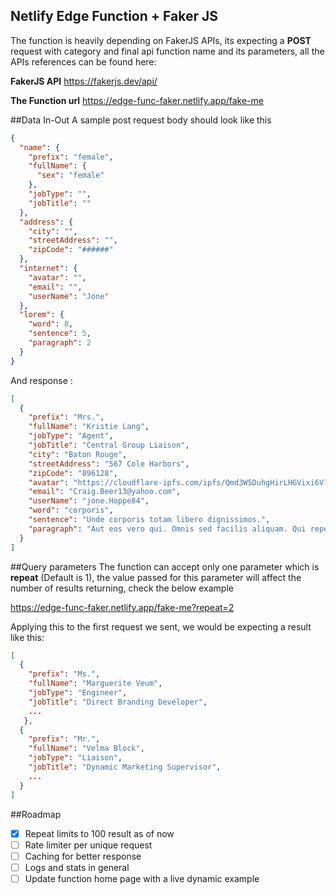 ## Netlify Edge Function + Faker JS 

The function is heavily depending on FakerJS APIs, its expecting a **POST** request with category and final api function name and its parameters, all the APIs references can be found here:

**FakerJS API**
https://fakerjs.dev/api/


**The Function url** 
https://edge-func-faker.netlify.app/fake-me


##Data In-Out
A sample post request body should look like this 

``` json 
{
  "name": {
    "prefix": "female",
    "fullName": {
      "sex": "female"
    },
    "jobType": "",
    "jobTitle": ""
  },
  "address": {
    "city": "",
    "streetAddress": "",
    "zipCode": "######"
  },
  "internet": {
    "avatar": "",
    "email": "",
    "userName": "Jone"
  },
  "lorem": {
    "word": 8,
    "sentence": 5,
    "paragraph": 2
  }
}

```
And response : 
```json 
[
  {
    "prefix": "Mrs.",
    "fullName": "Kristie Lang",
    "jobType": "Agent",
    "jobTitle": "Central Group Liaison",
    "city": "Baton Rouge",
    "streetAddress": "567 Cole Harbors",
    "zipCode": "896128",
    "avatar": "https://cloudflare-ipfs.com/ipfs/Qmd3W5DuhgHirLHGVixi6V76LhCkZUz6pnFt5AJBiyvHye/avatar/1053.jpg",
    "email": "Craig.Beer13@yahoo.com",
    "userName": "jone.Hoppe84",
    "word": "corporis",
    "sentence": "Unde corporis totam libero dignissimos.",
    "paragraph": "Aut eos vero qui. Omnis sed facilis aliquam. Qui repellat nihil ut eaque facere ut eum. Aliquam iste nihil quo nostrum aut cupiditate."
  }
]
```

##Query parameters 
The function can accept only one parameter which is **repeat** (Default is 1), the value passed for this parameter will affect the number of results returning, check the below example 

https://edge-func-faker.netlify.app/fake-me?repeat=2

Applying this to the first request we sent, we would be expecting a result like this: 

```json
[
  {
    "prefix": "Ms.",
    "fullName": "Marguerite Veum",
    "jobType": "Engineer",
    "jobTitle": "Direct Branding Developer",
    ...
   },
  {
    "prefix": "Mr.",
    "fullName": "Velma Block",
    "jobType": "Liaison",
    "jobTitle": "Dynamic Marketing Supervisor",
    ...
  }
]
```

##Roadmap 

- [x] Repeat limits to 100 result as of now
- [ ] Rate limiter per unique request 
- [ ] Caching for better response 
- [ ] Logs and stats in general
- [ ] Update function home page with a live dynamic example 
